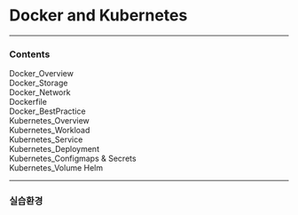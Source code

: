 # Docker and Kubernetes


---
### Contents


Docker_Overview  
Docker_Storage  
Docker_Network  
Dockerfile  
Docker_BestPractice  
Kubernetes_Overview  
Kubernetes_Workload  
Kubernetes_Service   
Kubernetes_Deployment  
Kubernetes_Configmaps & Secrets  
Kubernetes_Volume
Helm

---
### 실습환경

